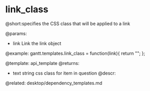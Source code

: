 link_class
=============

@short:specifies the CSS class that will be applied to a link
	


@params: 
- link	Link	the link object

@example:
gantt.templates.link_class = function(link){
	return "";
};

@template:	api_template
@returns:
- text		string		css class for item in question
@descr:

@related:
	desktop/dependency_templates.md